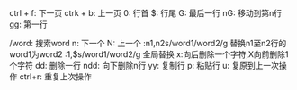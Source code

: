 ctrl + f: 下一页
ctrk + b: 上一页
0: 行首
$: 行尾
G: 最后一行
nG: 移动到第n行
gg: 第一行

/word: 搜索word
n: 下一个
N: 上一个
:n1,n2s/word1/word2/g 替换n1至n2行的word1为word2
:1,$s/word1/word2/g 全局替换
x:向后删除一个字符,X向前删除1个字符
dd: 删除一行
ndd: 向下删除n行
yy: 复制行
p: 粘贴行
u: 复原到上一次操作
ctrl+r: 重复上次操作